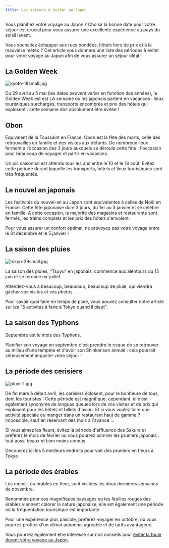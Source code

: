 ```yaml
---
title: Les saisons à éviter au Japon
---
```


Vous planifiez votre voyage au Japon ? Choisir la bonne date pour votre séjour est crucial pour vous assurer une excellente expérience au pays du soleil levant.
<!--more-->

Vous souhaitez échapper aux rues bondées, hôtels hors de prix et à la mauvaise météo ? Cet article vous donnera une liste des périodes à éviter pour votre voyage au Japon afin de vous assurer un séjour idéal !

## La Golden Week

![kyoto-18small.jpg](/blogpictures/kyoto-18small.jpg)

Du 29 avril au 5 mai (les dates peuvent varier en fonction des années), la Golden Week est est LA semaine où les japonais partent en vacances : lieux touristiques surchargés, transports encombrés et prix des hôtels qui explosent : cette semaine doit absolument être évitée !

## Obon

Equivalent de la Toussaint en France, Obon est la fête des morts, celle des retrouvailles en famille et des visites aux défunts.
De nombreux lieux ferment à l'occasion des 3 jours auxquels se déroule cette fête : l'occasion pour beaucoup de voyager et partir en vacances.

Un pic saisonnal est attendu tous les ans entre le 10 et le 18 août. Evitez cette période durant laquelle les transports, hôtels et lieux touristiques sont très fréquentés.

## Le nouvel an japonais

Les festivités du nouvel-an au Japon sont équivalentes à celles de Noël en France. Cette fête japonaise dure 3 jours, du 1er au 3 janvier et se célèbre en famille. A cette occasion, la majorité des magasins et restaurants sont fermés, les trains complets et les prix des hôtels s'envolent.

Pour vous assurer un confort optimal, ne prévoyez pas votre voyage entre le 31 décembre et le 5 janvier !

## La saison des pluies

![tokyo-29small.jpg](/blogpictures/tokyo-29small.jpg)

La saison des pluies, "Tsuyu" en japonais, commence aux alentours du 15 juin et se termine mi-juillet.

Attendez-vous à beaucoup, beaucoup, beaucoup de pluie, qui viendra gâcher vos visites et vos photos.

Pour savoir quoi faire en temps de pluie, vous pouvez consulter notre article sur les "5 activités à faire à Tokyo quand il pleut".

## La saison des Typhons

Septembre est le mois des Typhons.

Planifier son voyage en septembre c'est prendre le risque de se retrouver au milieu d'une tempète et d'avoir son Shinkensen annulé : cela pourrait sérieusement impacter votre séjour !

## La période des cerisiers

![plum-1.jpg](/plum-1.jpg)

De fin mars à début avril, les cerisiers éclosent, pour le bonheure de tous, dont les touristes ! Cette période est magnifique, cependant, elle est également synonyme de longues queues lors de vos visites et de prix qui explosent pour les hôtels et billets d'avion. Et si vous voulez faire une activité spéciale ou manger dans un restaurant haut de gamme ? Impossible, sauf en réservant des mois à l'avance ...

Si vous aimez les fleurs, évitez la période d'affluence des Sakura et préférez le mois de février ou vous pourrez admirer les pruniers japonais : tout aussi beaux et bien moins connus.

Découvrez ici les 5 meilleurs endroits pour voir des pruniers en fleurs à Tokyo

## La période des érables

Les momiji, ou érables en fleur, sont visibles les deux dernières semaines de novembre.

Renommée pour ces magnifiques paysages ou les feuilles rouges des érables viennent colorer la nature japonaise, elle est également une période où la fréquentation touristique est importante.

Pour une expérience plus paisible, préférez voyager en octobre, où vous pourrez profiter d'un climat automnal agréable et de tarifs avantageux.

Vous pourrez également être intéressé sur nos conseils pour [éviter la foule durant votre voyage au Japon](/fr/home/blog/commenteviterlafoule).
